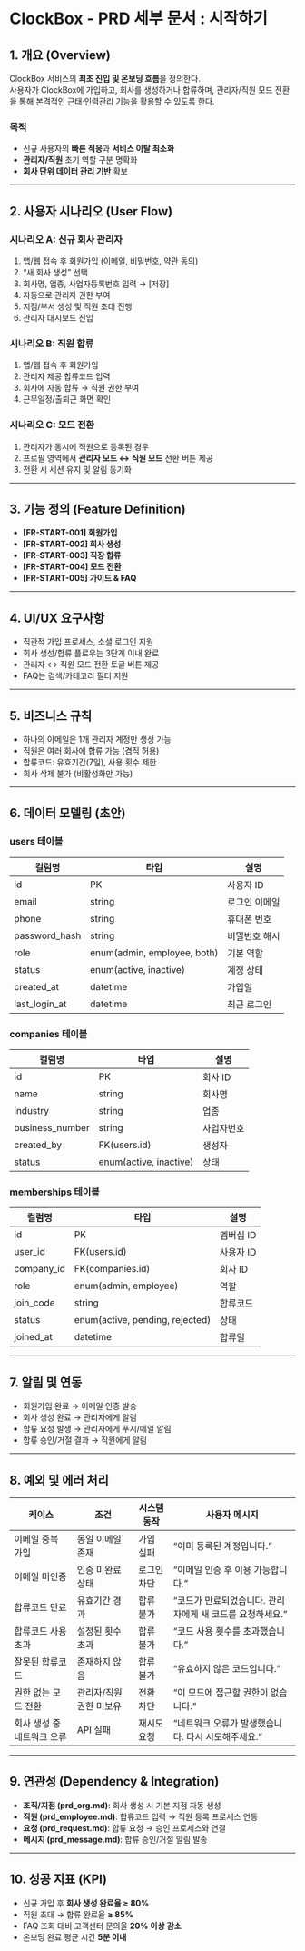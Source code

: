 # ClockBox - PRD 세부 문서 : 시작하기

## 1. 개요 (Overview)
ClockBox 서비스의 **최초 진입 및 온보딩 흐름**을 정의한다.  
사용자가 ClockBox에 가입하고, 회사를 생성하거나 합류하며, 관리자/직원 모드 전환을 통해 본격적인 근태·인력관리 기능을 활용할 수 있도록 한다.

### 목적
- 신규 사용자의 **빠른 적응**과 **서비스 이탈 최소화**
- **관리자/직원** 초기 역할 구분 명확화
- **회사 단위 데이터 관리 기반** 확보

---

## 2. 사용자 시나리오 (User Flow)

### 시나리오 A: 신규 회사 관리자
1. 앱/웹 접속 후 회원가입 (이메일, 비밀번호, 약관 동의)  
2. “새 회사 생성” 선택  
3. 회사명, 업종, 사업자등록번호 입력 → [저장]  
4. 자동으로 관리자 권한 부여  
5. 지점/부서 생성 및 직원 초대 진행  
6. 관리자 대시보드 진입  

### 시나리오 B: 직원 합류
1. 앱/웹 접속 후 회원가입  
2. 관리자 제공 합류코드 입력  
3. 회사에 자동 합류 → 직원 권한 부여  
4. 근무일정/출퇴근 화면 확인  

### 시나리오 C: 모드 전환
1. 관리자가 동시에 직원으로 등록된 경우  
2. 프로필 영역에서 **관리자 모드 ↔ 직원 모드** 전환 버튼 제공  
3. 전환 시 세션 유지 및 알림 동기화  

---

## 3. 기능 정의 (Feature Definition)
- **[FR-START-001] 회원가입**
- **[FR-START-002] 회사 생성**
- **[FR-START-003] 직장 합류**
- **[FR-START-004] 모드 전환**
- **[FR-START-005] 가이드 & FAQ**

---

## 4. UI/UX 요구사항
- 직관적 가입 프로세스, 소셜 로그인 지원  
- 회사 생성/합류 플로우는 3단계 이내 완료  
- 관리자 ↔ 직원 모드 전환 토글 버튼 제공  
- FAQ는 검색/카테고리 필터 지원  

---

## 5. 비즈니스 규칙
- 하나의 이메일은 1개 관리자 계정만 생성 가능  
- 직원은 여러 회사에 합류 가능 (겸직 허용)  
- 합류코드: 유효기간(7일), 사용 횟수 제한  
- 회사 삭제 불가 (비활성화만 가능)  

---

## 6. 데이터 모델링 (초안)
### users 테이블
| 컬럼명 | 타입 | 설명 |
|--------|------|------|
| id | PK | 사용자 ID |
| email | string | 로그인 이메일 |
| phone | string | 휴대폰 번호 |
| password_hash | string | 비밀번호 해시 |
| role | enum(admin, employee, both) | 기본 역할 |
| status | enum(active, inactive) | 계정 상태 |
| created_at | datetime | 가입일 |
| last_login_at | datetime | 최근 로그인 |

### companies 테이블
| 컬럼명 | 타입 | 설명 |
|--------|------|------|
| id | PK | 회사 ID |
| name | string | 회사명 |
| industry | string | 업종 |
| business_number | string | 사업자번호 |
| created_by | FK(users.id) | 생성자 |
| status | enum(active, inactive) | 상태 |

### memberships 테이블
| 컬럼명 | 타입 | 설명 |
|--------|------|------|
| id | PK | 멤버십 ID |
| user_id | FK(users.id) | 사용자 ID |
| company_id | FK(companies.id) | 회사 ID |
| role | enum(admin, employee) | 역할 |
| join_code | string | 합류코드 |
| status | enum(active, pending, rejected) | 상태 |
| joined_at | datetime | 합류일 |

---

## 7. 알림 및 연동
- 회원가입 완료 → 이메일 인증 발송  
- 회사 생성 완료 → 관리자에게 알림  
- 합류 요청 발생 → 관리자에게 푸시/메일 알림  
- 합류 승인/거절 결과 → 직원에게 알림  

---

## 8. 예외 및 에러 처리
| 케이스 | 조건 | 시스템 동작 | 사용자 메시지 |
|--------|------|------------|--------------|
| 이메일 중복 가입 | 동일 이메일 존재 | 가입 실패 | “이미 등록된 계정입니다.” |
| 이메일 미인증 | 인증 미완료 상태 | 로그인 차단 | “이메일 인증 후 이용 가능합니다.” |
| 합류코드 만료 | 유효기간 경과 | 합류 불가 | “코드가 만료되었습니다. 관리자에게 새 코드를 요청하세요.” |
| 합류코드 사용 초과 | 설정된 횟수 초과 | 합류 불가 | “코드 사용 횟수를 초과했습니다.” |
| 잘못된 합류코드 | 존재하지 않음 | 합류 불가 | “유효하지 않은 코드입니다.” |
| 권한 없는 모드 전환 | 관리자/직원 권한 미보유 | 전환 차단 | “이 모드에 접근할 권한이 없습니다.” |
| 회사 생성 중 네트워크 오류 | API 실패 | 재시도 요청 | “네트워크 오류가 발생했습니다. 다시 시도해주세요.” |

---

## 9. 연관성 (Dependency & Integration)
- **조직/지점 (prd_org.md)**: 회사 생성 시 기본 지점 자동 생성  
- **직원 (prd_employee.md)**: 합류코드 입력 → 직원 등록 프로세스 연동  
- **요청 (prd_request.md)**: 합류 요청 → 승인 프로세스와 연결  
- **메시지 (prd_message.md)**: 합류 승인/거절 알림 발송  

---

## 10. 성공 지표 (KPI)
- 신규 가입 후 **회사 생성 완료율 ≥ 80%**  
- 직원 초대 → 합류 완료율 **≥ 85%**  
- FAQ 조회 대비 고객센터 문의율 **20% 이상 감소**  
- 온보딩 완료 평균 시간 **5분 이내**
